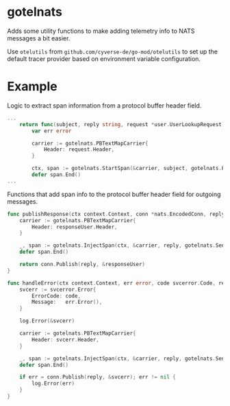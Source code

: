 # gotelnats

Adds some utility functions to make adding telemetry info to NATS messages a bit
easier.

Use `otelutils` from `github.com/cyverse-de/go-mod/otelutils` to set up the
default tracer provider based on environment variable configuration.

# Example

Logic to extract span information from a protocol buffer header field.

```go
...
	return func(subject, reply string, request *user.UserLookupRequest) {
		var err error

		carrier := gotelnats.PBTextMapCarrier{
			Header: request.Header,
		}

		ctx, span := gotelnats.StartSpan(&carrier, subject, gotelnats.Process)
		defer span.End()
...
```

Functions that add span info to the protocol buffer header field for outgoing
messages.

```go
func publishResponse(ctx context.Context, conn *nats.EncodedConn, reply string, responseUser *user.User) error {
	carrier := gotelnats.PBTextMapCarrier{
		Header: responseUser.Header,
	}

	_, span := gotelnats.InjectSpan(ctx, &carrier, reply, gotelnats.Send)
	defer span.End()

	return conn.Publish(reply, &responseUser)
}

func handleError(ctx context.Context, err error, code svcerror.Code, reply string, conn *nats.EncodedConn) {
	svcerr := svcerror.Error{
		ErrorCode: code,
		Message:   err.Error(),
	}

	log.Error(&svcerr)

	carrier := gotelnats.PBTextMapCarrier{
		Header: svcerr.Header,
	}

	_, span := gotelnats.InjectSpan(ctx, &carrier, reply, gotelnats.Send)
	defer span.End()

	if err = conn.Publish(reply, &svcerr); err != nil {
		log.Error(err)
	}
}
```
